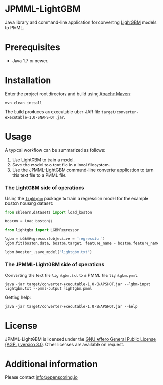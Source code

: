 JPMML-LightGBM
==============

Java library and command-line application for converting [LightGBM](https://github.com/Microsoft/LightGBM) models to PMML.

# Prerequisites #

* Java 1.7 or newer.

# Installation #

Enter the project root directory and build using [Apache Maven](http://maven.apache.org/):
```
mvn clean install
```

The build produces an executable uber-JAR file `target/converter-executable-1.0-SNAPSHOT.jar`.

# Usage #

A typical workflow can be summarized as follows:

1. Use LightGBM to train a model.
2. Save the model to a text file in a local filesystem.
3. Use the JPMML-LightGBM command-line converter application to turn this text file to a PMML file.

### The LightGBM side of operations

Using the [`lightgbm`](https://github.com/Microsoft/LightGBM/tree/master/python-package) package to train a regression model for the example boston housing dataset:
```Python
from sklearn.datasets import load_boston

boston = load_boston()

from lightgbm import LGBMRegressor

lgbm = LGBMRegressor(objective = "regression")
lgbm.fit(boston.data, boston.target, feature_name = boston.feature_names)

lgbm.booster_.save_model("lightgbm.txt")
```

### The JPMML-LightGBM side of operations

Converting the text file `lightgbm.txt` to a PMML file `lightgbm.pmml`:
```
java -jar target/converter-executable-1.0-SNAPSHOT.jar --lgbm-input lightgbm.txt --pmml-output lightgbm.pmml
```

Getting help:
```
java -jar target/converter-executable-1.0-SNAPSHOT.jar --help
```

# License #

JPMML-LightGBM is licensed under the [GNU Affero General Public License (AGPL) version 3.0](http://www.gnu.org/licenses/agpl-3.0.html). Other licenses are available on request.

# Additional information #

Please contact [info@openscoring.io](mailto:info@openscoring.io)
